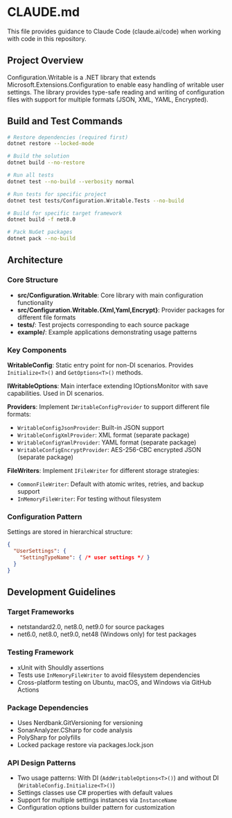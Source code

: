# CLAUDE.md

This file provides guidance to Claude Code (claude.ai/code) when working with code in this repository.

## Project Overview

Configuration.Writable is a .NET library that extends Microsoft.Extensions.Configuration to enable easy handling of writable user settings. The library provides type-safe reading and writing of configuration files with support for multiple formats (JSON, XML, YAML, Encrypted).

## Build and Test Commands

```bash
# Restore dependencies (required first)
dotnet restore --locked-mode

# Build the solution
dotnet build --no-restore

# Run all tests
dotnet test --no-build --verbosity normal

# Run tests for specific project
dotnet test tests/Configuration.Writable.Tests --no-build

# Build for specific target framework
dotnet build -f net8.0

# Pack NuGet packages
dotnet pack --no-build
```

## Architecture

### Core Structure
- **src/Configuration.Writable**: Core library with main configuration functionality
- **src/Configuration.Writable.{Xml,Yaml,Encrypt}**: Provider packages for different file formats
- **tests/**: Test projects corresponding to each source package
- **example/**: Example applications demonstrating usage patterns

### Key Components

**WritableConfig**: Static entry point for non-DI scenarios. Provides `Initialize<T>()` and `GetOptions<T>()` methods.

**IWritableOptions<T>**: Main interface extending IOptionsMonitor<T> with save capabilities. Used in DI scenarios.

**Providers**: Implement `IWritableConfigProvider` to support different file formats:
- `WritableConfigJsonProvider`: Built-in JSON support
- `WritableConfigXmlProvider`: XML format (separate package)
- `WritableConfigYamlProvider`: YAML format (separate package)
- `WritableConfigEncryptProvider`: AES-256-CBC encrypted JSON (separate package)

**FileWriters**: Implement `IFileWriter` for different storage strategies:
- `CommonFileWriter`: Default with atomic writes, retries, and backup support
- `InMemoryFileWriter`: For testing without filesystem

### Configuration Pattern
Settings are stored in hierarchical structure:
```json
{
  "UserSettings": {
    "SettingTypeName": { /* user settings */ }
  }
}
```

## Development Guidelines

### Target Frameworks
- netstandard2.0, net8.0, net9.0 for source packages
- net6.0, net8.0, net9.0, net48 (Windows only) for test packages

### Testing Framework
- xUnit with Shouldly assertions
- Tests use `InMemoryFileWriter` to avoid filesystem dependencies
- Cross-platform testing on Ubuntu, macOS, and Windows via GitHub Actions

### Package Dependencies
- Uses Nerdbank.GitVersioning for versioning
- SonarAnalyzer.CSharp for code analysis
- PolySharp for polyfills
- Locked package restore via packages.lock.json

### API Design Patterns
- Two usage patterns: With DI (`AddWritableOptions<T>()`) and without DI (`WritableConfig.Initialize<T>()`)
- Settings classes use C# properties with default values
- Support for multiple settings instances via `InstanceName`
- Configuration options builder pattern for customization